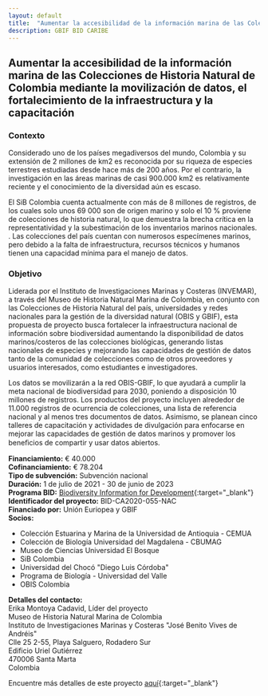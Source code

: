 ```yaml
---
layout: default
title:  "Aumentar la accesibilidad de la información marina de las Colecciones de Historia Natural de Colombia mediante la movilización de datos, el fortalecimiento de la infraestructura y la capacitación"
description: GBIF BID CARIBE
---
```


## Aumentar la accesibilidad de la información marina de las Colecciones de Historia Natural de Colombia mediante la movilización de datos, el fortalecimiento de la infraestructura y la capacitación

### Contexto

Considerado uno de los países megadiversos del mundo, Colombia y su extensión de 2 millones de km2 es reconocida por su riqueza de especies terrestres estudiadas desde hace más de 200 años. Por el contrario, la investigación en las áreas marinas de casi 900.000 km2 es relativamente reciente y el conocimiento de la diversidad aún es escaso.

El SiB Colombia cuenta actualmente con más de 8 millones de registros, de los cuales solo unos 69 000 son de origen marino y solo el 10 % proviene de colecciones de historia natural, lo que demuestra la brecha crítica en la representatividad y la subestimación de los inventarios marinos nacionales. . Las colecciones del país cuentan con numerosos especímenes marinos, pero debido a la falta de infraestructura, recursos técnicos y humanos tienen una capacidad mínima para el manejo de datos.

### Objetivo

Liderada por el Instituto de Investigaciones Marinas y Costeras (INVEMAR), a través del Museo de Historia Natural Marina de Colombia, en conjunto con las Colecciones de Historia Natural del país, universidades y redes nacionales para la gestión de la diversidad natural (OBIS y GBIF), esta propuesta de proyecto busca fortalecer la infraestructura nacional de información sobre biodiversidad aumentando la disponibilidad de datos marinos/costeros de las colecciones biológicas, generando listas nacionales de especies y mejorando las capacidades de gestión de datos tanto de la comunidad de colecciones como de otros proveedores y usuarios interesados, como estudiantes e investigadores.


Los datos se movilizarán a la red OBIS-GBIF, lo que ayudará a cumplir la meta nacional de biodiversidad para 2030, poniendo a disposición 10 millones de registros. Los productos del proyecto incluyen alrededor de 11.000 registros de ocurrencia de colecciones, una lista de referencia nacional y al menos tres documentos de datos. Asimismo, se planean cinco talleres de capacitación y actividades de divulgación para enfocarse en mejorar las capacidades de gestión de datos marinos y promover los beneﬁcios de compartir y usar datos abiertos.

**Financiamiento:** € 40.000  
**Cofinanciamiento:** € 78.204  
**Tipo de subvención:** Subvención nacional  
**Duración:** 1 de julio de 2021 - 30 de junio de 2023  
**Programa BID:** [Biodiversity Information for Development](https://www.gbif.org/es/programme/82243){:target="_blank"}  
**Identificador del proyecto:** BID-CA2020-055-NAC  
**Financiado por:** Unión Euriopea y GBIF  
**Socios:**
- Colección Estuarina y Marina de la Universidad de Antioquia - CEMUA   
- Colección de Biología Universidad del Magdalena - CBUMAG  
- Museo de Ciencias Universidad El Bosque  
- SiB Colombia  
- Universidad del Chocó "Diego Luis Córdoba"  
- Programa de Biología - Universidad del Valle  
- OBIS Colombia

**Detalles del contacto:**  
Erika Montoya Cadavid, Líder del proyecto  
Museo de Historia Natural Marina de Colombia  
Instituto de Investigaciones Marinas y Costeras "José Benito Vives de Andréis"  
Clle 25 2-55, Playa Salguero, Rodadero Sur  
Edificio Uriel Gutiérrez  
470006 Santa Marta  
Colombia

Encuentre más detalles de este proyecto [aquí](https://www.gbif.org/project/BID-CA2020-055-NAC/mobilizing-marine-data-from-colombian-natural-history-collections){:target="_blank"}
